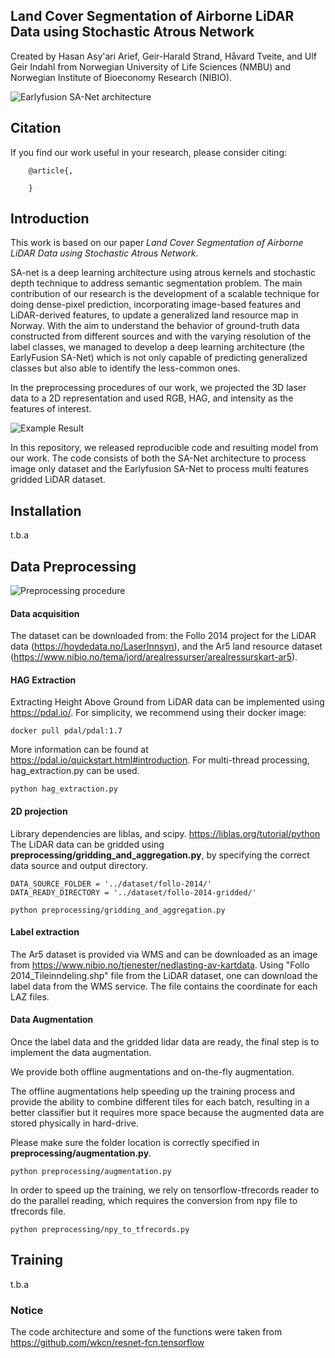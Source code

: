 ## Land Cover Segmentation of Airborne LiDAR Data using Stochastic Atrous Network
Created by Hasan Asy'ari Arief, Geir-Harald Strand, Håvard Tveite, and Ulf Geir Indahl from Norwegian University of Life Sciences (NMBU) and Norwegian Institute of Bioeconomy Research (NIBIO).

![Earlyfusion SA-Net architecture](https://github.com/hasanari/SA-net/blob/master/images/teaser.png)

## Citation
If you find our work useful in your research, please consider citing:

        @article{,

        }

## Introduction
This work is based on our paper *Land Cover Segmentation of Airborne LiDAR Data using Stochastic Atrous Network*.

SA-net is a deep learning architecture using atrous kernels and stochastic depth technique to address semantic segmentation problem.
The main contribution of our research is the development of a scalable technique for doing dense-pixel prediction, incorporating image-based features and LiDAR-derived features, to update a generalized land resource map in Norway. With the aim to understand the behavior of ground-truth data constructed from different sources and with the varying resolution of the label classes, we managed to develop a deep learning architecture (the EarlyFusion SA-Net) which is not only capable of predicting generalized classes but also able to identify the less-common ones. 

In the preprocessing procedures of our work, we projected the 3D laser data to a 2D representation and used RGB, HAG, and intensity as the features of interest.

![Example Result](https://github.com/hasanari/SA-net/blob/master/images/result.png)

In this repository, we released reproducible code and resulting model from our work. The code consists of both the SA-Net architecture to process image only dataset and the Earlyfusion SA-Net to process multi features gridded LiDAR dataset. 

## Installation
t.b.a

## Data Preprocessing

![Preprocessing procedure](https://github.com/hasanari/SA-net/blob/master/images/preprocess.png)


#### Data acquisition
The dataset can be downloaded from:
the Follo 2014 project for the LiDAR data (https://hoydedata.no/LaserInnsyn), and
the Ar5 land resource dataset (https://www.nibio.no/tema/jord/arealressurser/arealressurskart-ar5).

#### HAG Extraction
Extracting Height Above Ground from LiDAR data can be implemented using https://pdal.io/. For simplicity, we recommend using their docker image:
~~~~
docker pull pdal/pdal:1.7
~~~~
More information can be found at https://pdal.io/quickstart.html#introduction.
For multi-thread processing, hag_extraction.py can be used.
~~~~
python hag_extraction.py 
~~~~

#### 2D projection
Library dependencies are liblas, and scipy.
https://liblas.org/tutorial/python
The LiDAR data can be gridded using **preprocessing/gridding_and_aggregation.py**, by specifying the correct data source and output directory.
~~~~
DATA_SOURCE_FOLDER = '../dataset/follo-2014/' 
DATA_READY_DIRECTORY = '../dataset/follo-2014-gridded/'
~~~~
~~~~
python preprocessing/gridding_and_aggregation.py 
~~~~

#### Label extraction
The Ar5 dataset is provided via WMS and can be downloaded as an image from https://www.nibio.no/tjenester/nedlasting-av-kartdata. 
Using "Follo 2014_Tileinndeling.shp" file from the LiDAR dataset, one can download the label data from the WMS service.
The file contains the coordinate for each LAZ files.

#### Data Augmentation
Once the label data and the gridded lidar data are ready, the final step is to implement the data augmentation.

We provide both offline augmentations and on-the-fly augmentation.

The offline augmentations help speeding up the training process and provide the ability to combine different tiles for each batch, resulting in a better classifier but it requires more space because the augmented data are stored physically in hard-drive.

Please make sure the folder location is correctly specified in **preprocessing/augmentation.py**. 
~~~~
python preprocessing/augmentation.py 
~~~~
In order to speed up the training, we rely on tensorflow-tfrecords reader to do the parallel reading, which requires the conversion from npy file to tfrecords file.
~~~~
python preprocessing/npy_to_tfrecords.py 
~~~~

## Training
t.b.a

### Notice
The code architecture and some of the functions were taken from https://github.com/wkcn/resnet-fcn.tensorflow

